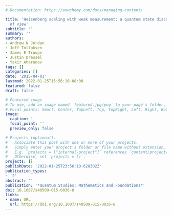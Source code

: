```yaml
---
# Documentation: https://wowchemy.com/docs/managing-content/

title: 'Heisenberg scaling with weak measurement: a quantum state discrimination point
  of view'
subtitle: ''
summary: ''
authors:
- Andrew N Jordan
- Jeff Tollaksen
- James E Troupe
- Justin Dressel
- Yakir Aharonov
tags: []
categories: []
date: '2015-04-01'
lastmod: 2022-01-25T15:56:10-08:00
featured: false
draft: false

# Featured image
# To use, add an image named `featured.jpg/png` to your page's folder.
# Focal points: Smart, Center, TopLeft, Top, TopRight, Left, Right, BottomLeft, Bottom, BottomRight.
image:
  caption: ''
  focal_point: ''
  preview_only: false

# Projects (optional).
#   Associate this post with one or more of your projects.
#   Simply enter your project's folder or file name without extension.
#   E.g. `projects = ["internal-project"]` references `content/project/deep-learning/index.md`.
#   Otherwise, set `projects = []`.
projects: []
publishDate: '2022-01-25T23:56:10.628302Z'
publication_types:
- '2'
abstract: ''
publication: '*Quantum Studies: Mathematics and Foundations*'
doi: 10.1007/s40509-015-0036-8
links:
- name: URL
  url: https://doi.org/10.1007/s40509-015-0036-8
---
```

